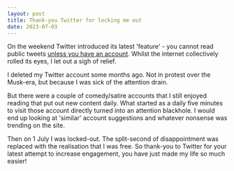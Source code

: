 ```yaml
---
layout: post
title: Thank-you Twitter for locking me out
date: 2023-07-03
---
```

On the weekend Twitter introduced its latest 'feature' - you cannot read public tweets [unless you have an account](https://techcrunch.com/2023/06/30/twitter-now-requires-an-account-to-view-tweets/). Whilst the internet collectively rolled its eyes, I let out a sigh of relief.

I deleted my Twitter account some months ago. Not in protest over the Musk-era, but because I was sick of the attention drain.

But there were a couple of comedy/satire accounts that I still enjoyed reading that put out new content daily.  What started as a daily five minutes to visit those account directly turned into an attention blackhole. I would end up looking at 'similar' account suggestions and whatever nonsense was trending on the site.

Then on 1 July I was locked-out. The split-second of disappointment was replaced with the realisation that I was free. So thank-you to Twitter for your latest attempt to increase engagement, you have just made my life so much easier!
